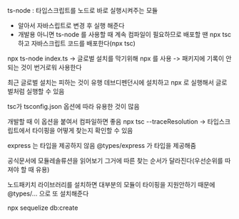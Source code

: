 ts-node : 타입스크립트를 노드로 바로 실행시켜주는 모듈

- 알아서 자바스립트로 변경 후 실행 해준다
- 개발용 아니면 ts-node 를 사용할 때 계속 컴파일이 필요하므로 배포할 땐 npx tsc 하고 자바스크립트 코드를 배포한다(npx tsc)

npx ts-node index.ts
-> 글로벌 설치를 막기위해 npx 를 사용
-> 패키지에 기록이 안되는 것이 번거로워 사용한다

최근 글로벌 설치는 피하는 것이 유행
데브디펜던시에 설치하고 npx 로 실행해서 글로벌처럼 실행할 수 있음

tsc가 tsconfig.json 옵션에 따라 유용한 것이 많음

개발할 때 이 옵션을 붙여서 컴파일하면 좋음
npx tsc --traceResolution
-> 타입스크립트에서 타이핑을 어떻게 찾는지 확인할 수 있음

express 는 타입을 제공하지 않음
@types/express 가 타입을 제공해줌

공식문서에 모듈레솔류션을 읽어보기
그거에 따른 찾는 순서가 달라진다(우선순위를 따져야 할 때 유용)

노드패키치 라이브러리를 설치하면 대부분의 모듈이 타이핑을 지원안하기 때문에 @types/... 으로 또 설치해준다

npx sequelize db:create
